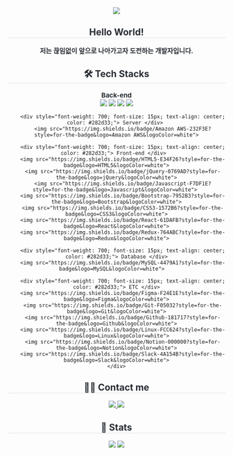 <div align="center">
    <img src="https://capsule-render.vercel.app/api?type=waving&color=auto&height=180&text=Goun's%20GitHub&animation=fadeIn&fontColor=000000&fontSize=60" />
</div>
<div align="center"> 
    <h2 style="border-bottom: 1px solid #d8dee4; color: #282d33;"> Hello World! </h2>  
    <div style="font-weight: 700; font-size: 15px; text-align: center; color: #282d33;"> 저는 끊임없이 앞으로 나아가고자 도전하는 개발자입니다. </div> 
</div>
<div align="center">
    <h2 style="border-bottom: 1px solid #d8dee4; color: #282d33;"> 🛠️ Tech Stacks </h2> 
    <div style="margin: 0 auto; text-align: center;">
        <div style="font-weight: 700; font-size: 15px; text-align: center; color: #282d33;"> Back-end </div> 
        <img src="https://img.shields.io/badge/Java-007396?style=for-the-badge&logo=Java&logoColor=white">
        <img src="https://img.shields.io/badge/Spring-6DB33F?style=for-the-badge&logo=Spring&logoColor=white">
        <img src="https://img.shields.io/badge/Spring Boot-6DB33F?style=for-the-badge&logo=Spring Boot&logoColor=white">
        <img src="https://img.shields.io/badge/Node.js-339933?style=for-the-badge&logo=Node.js&logoColor=white">
        
        <div style="font-weight: 700; font-size: 15px; text-align: center; color: #282d33;"> Server </div> 
        <img src="https://img.shields.io/badge/Amazon AWS-232F3E?style=for-the-badge&logo=Amazon AWS&logoColor=white">
        
        <div style="font-weight: 700; font-size: 15px; text-align: center; color: #282d33;"> Front-end </div>  
        <img src="https://img.shields.io/badge/HTML5-E34F26?style=for-the-badge&logo=HTML5&logoColor=white">
        <img src="https://img.shields.io/badge/jQuery-0769AD?style=for-the-badge&logo=jQuery&logoColor=white">
        <img src="https://img.shields.io/badge/Javascript-F7DF1E?style=for-the-badge&logo=Javascript&logoColor=white"> 
        <img src="https://img.shields.io/badge/Bootstrap-7952B3?style=for-the-badge&logo=Bootstrap&logoColor=white">
        <img src="https://img.shields.io/badge/CSS3-1572B6?style=for-the-badge&logo=CSS3&logoColor=white">
        <img src="https://img.shields.io/badge/React-61DAFB?style=for-the-badge&logo=React&logoColor=white">
        <img src="https://img.shields.io/badge/Redux-764ABC?style=for-the-badge&logo=Redux&logoColor=white">
        
        <div style="font-weight: 700; font-size: 15px; text-align: center; color: #282d33;"> Database </div>
        <img src="https://img.shields.io/badge/MySQL-4479A1?style=for-the-badge&logo=MySQL&logoColor=white">   
        
        <div style="font-weight: 700; font-size: 15px; text-align: center; color: #282d33;"> ETC </div>
        <img src="https://img.shields.io/badge/Figma-F24E1E?style=for-the-badge&logo=Figma&logoColor=white">
        <img src="https://img.shields.io/badge/Git-F05032?style=for-the-badge&logo=Git&logoColor=white">
        <img src="https://img.shields.io/badge/Github-181717?style=for-the-badge&logo=Github&logoColor=white">
        <img src="https://img.shields.io/badge/Linux-FCC624?style=for-the-badge&logo=Linux&logoColor=white">
        <img src="https://img.shields.io/badge/Notion-000000?style=for-the-badge&logo=Notion&logoColor=white">
        <img src="https://img.shields.io/badge/Slack-4A154B?style=for-the-badge&logo=Slack&logoColor=white">
    </div>
</div>
<div align="center">
    <h2 style="border-bottom: 1px solid #d8dee4; color: #282d33;"> 🧑‍💻 Contact me </h2> 
    <div align="center"> 
        <a href="https://velog.io/@goun3596/posts"> <img src="https://img.shields.io/badge/Velog-20C997?style=for-the-badge&logo=Velog&logoColor=white"> </a>
        <a href="mailto:goun3596@gmail.com"> <img src="https://img.shields.io/badge/Gmail-EA4335?style=for-the-badge&logo=Gmail&logoColor=white"> </a>
    </div>  
</div>
<div align="center"> 
    <h2 style="border-bottom: 1px solid #d8dee4; color: #282d33;"> 🏅 Stats </h2> 
    <div align="center"> 
        <img src="https://github-readme-stats.vercel.app/api?username=JangGoun&bg_color=180,00000000,00000000&title_color=000000&text_color=000000"/> 
        <img src="https://github-readme-stats.vercel.app/api/top-langs/?username=JangGoun&layout=compact&bg_color=180,00000000,00000000&title_color=000000&text_color=000000"/> 
    </div> 
</div>
